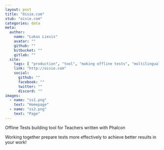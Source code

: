 ```yaml
---
layout: post
title: "Oisie.com"
stub: "oisie.com"
categories: data
meta:
  author:
    name: "Lukas Liesis"
    avatar: ""
    github: ""
    bitbucket: ""
    gitlab: ""
  site:
    tags: [ "production", "tool", "making offline tests", "multilingual" ]
    link: "http://oisie.com"
    social:
      github: ""
      facebook: ""
      twitter: ""
      discord: ""
images:
  - name: "ss1.png"
    text: "Homepage"
  - name: "ss2.png"
    text: "Page"
---
```

Offline Tests building tool for Teachers written with Phalcon

Working together prepare tests more effectively to achieve better results in your work!


